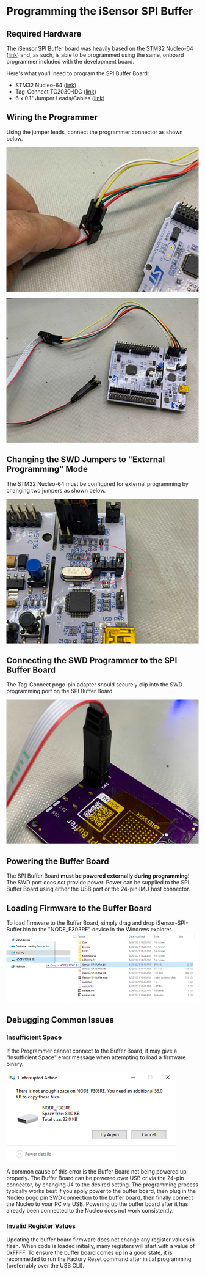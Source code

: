 # Programming the iSensor SPI Buffer

## Required Hardware

The iSensor SPI Buffer board was heavily based on the STM32 Nucleo-64 ([link](https://www.st.com/en/evaluation-tools/nucleo-f303re.html)) and, as such, is able to be programmed using the same, onboard programmer included with the development board. 

Here's what you'll need to program the SPI Buffer Board:

- STM32 Nucleo-64 ([link](https://www.st.com/en/evaluation-tools/nucleo-f303re.html)) 
- Tag-Connect TC2030-IDC ([link](https://www.tag-connect.com/product/tc2030-idc-6-pin-tag-connect-plug-of-nails-spring-pin-cable-with-legs))
- 6 x 0.1" Jumper Leads/Cables ([link](https://www.amazon.com/Premium-Breadboard-Jumper-100-Pack-Hellotronics/dp/B07GJJRH3M))

## Wiring the Programmer

Using the jumper leads, connect the programmer connector as shown below. 

![SWD Connector Wiring](https://raw.githubusercontent.com/ajn96/iSensor-SPI-Buffer/master/img/swd_connector_pinout.jpg)

![SWD STM32 Wiring](https://raw.githubusercontent.com/ajn96/iSensor-SPI-Buffer/master/img/swd_stm32_board.jpg)

## Changing the SWD Jumpers to "External Programming" Mode

The STM32 Nucleo-64 must be configured for external programming by changing two jumpers as shown below.

![SWD STM32 External Programming Jumpers](https://raw.githubusercontent.com/ajn96/iSensor-SPI-Buffer/master/img/swd_programmer_jumpers.jpg)

## Connecting the SWD Programmer to the SPI Buffer Board

The Tag-Connect pogo-pin adapter should securely clip into the SWD programming port on the SPI Buffer Board.

![SWD Tag-Connect Connector](https://raw.githubusercontent.com/ajn96/iSensor-SPI-Buffer/master/img/swd_buffer_board_connector.jpg)

## Powering the Buffer Board

The SPI Buffer Board **must be powered externally during programming!** The SWD port does *not* provide power. Power can be supplied to the SPI Buffer Board using either the USB port or the 24-pin IMU host connector. 

## Loading Firmware to the Buffer Board

To load firmware to the Buffer Board, simply drag and drop iSensor-SPI-Buffer.bin to the "NODE_F303RE" device in the Windows explorer.
![Loading Code](https://raw.githubusercontent.com/ajn96/iSensor-SPI-Buffer/master/img/swd_loading_code.PNG)

## Debugging Common Issues

### Insufficient Space

If the Programmer cannot connect to the Buffer Board, it may give a "Insufficient Space" error message when attempting to load a firmware binary.

![Code Loading Error](https://raw.githubusercontent.com/ajn96/iSensor-SPI-Buffer/master/img/swd_load_error.PNG)

A common cause of this error is the Buffer Board not being powered up properly. The Buffer Board can be powered over USB or via the 24-pin connector, by changing J4 to the desired setting. The programming process typically works best if you apply power to the buffer board, then plug in the Nucleo pogo pin SWD connection to the buffer board, then finally connect the Nucleo to your PC via USB. Powering up the buffer board after it has already been connected to the Nucleo does not work consistently.

### Invalid Register Values

Updating the buffer board firmware does not change any register values in flash. When code is loaded initially, many registers will start with a value of 0xFFFF. To ensure the buffer board comes up in a good state, it is recommeded to run the Factory Reset command after initial programming (preferrably over the USB CLI).
